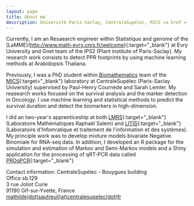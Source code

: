 ```yaml
---
layout: page
title: About me
description: Université Paris-Saclay, CentraleSupélec, MICS <a href = 'https://www.linkedin.com/in/mathilde-sautreuil-42612aa6'> <span class = 'fab fa-linkedin'> </span></a> <a href = 'https://www.linkedin.com/in/mathilde-sautreuil-42612aa6'> <span class = 'fab fa-github-square'></span> </a>
---
```


Currently, I am an Resaearch engineer within Statistique and genome of the [LaMME}(http://www.math-evry.cnrs.fr/welcome){:target="\_blank"} at Evry University and Gnet team of the IPS2 (Plant institute of Paris-Saclay). My research work consists to detect PPR footprints by using machine learning methods at Arabidopsis Thaliana.

Previously, I was a PhD student within <a href = 'http://biomathematics.mics.centralesupelec.fr/'>Biomathematics</a> team of the [MICS](http://mics.centralesupelec.fr/en/){:target="\_blank"} laboratory at CentraleSupélec (Paris-Saclay University) supervised by Paul-Henry Cournède and Sarah Lemler. My reasearch works focused on the survival analysis and the marker detection in Oncology. I use machine learning and statistical methods to predict the survival duration and detect the biomarkers in high-dimension.
                                        
I did an two-year's apprenticeship at both [LMRS](http://lmrs.univ-rouen.fr/){:target="\_blank"} (Laboratoire Mathématiques Raphaël Salem) and [LITIS](https://www.litislab.fr/accueil){:target="\_blank"} (Laboratoire d'Infomratique et traitement de l'information et des systèmes). My principle work was to develop mixture models bivariate Negative Binomiale for RNA-seq data. In addition, I developed an R package for the simulation and estimation of Markov and Semi-Markov models and a Shiny application for the processing of qRT-PCR data called [PROqPCR](https://qpcrapp.shinyapps.io/proqpcr/){:target="\_blank"}

Contact information:
CentraleSupélec - Bouygues building <br/> Office sb.129 <br/> 3 rue Joliot Curie <br/> 91190 Gif-sur-Yvette, France <br/>
<span class = 'glyphicon glyphicon-envelope'></span><a href = 'mailto:mathilde.sautreuil@centralesupelec.fr'> mathilde(dot)sautreuil(at)centralesupelec(dot)fr</a>
                                        

